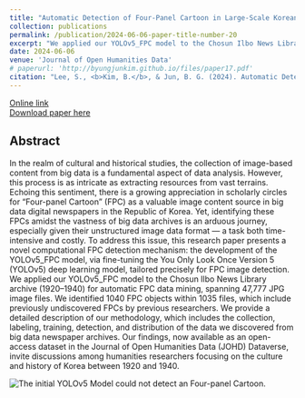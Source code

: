 ```yaml
---
title: "Automatic Detection of Four-Panel Cartoon in Large-Scale Korean Digitized Newspapers using Deep Learning"
collection: publications
permalink: /publication/2024-06-06-paper-title-number-20
excerpt: "We applied our YOLOv5_FPC model to the Chosun Ilbo News Library archive (1920–1940) for automatic FPC data mining, spanning 47,777 JPG image files. We identified 1040 FPC objects within 1035 files, which include previously undiscovered FPCs by previous researchers."
date: 2024-06-06
venue: 'Journal of Open Humanities Data'
# paperurl: 'http://byungjunkim.github.io/files/paper17.pdf'
citation: "Lee, S., <b>Kim, B.</b>, & Jun, B. G. (2024). Automatic Detection of Four-Panel Cartoon in Large-Scale Korean Digitized Newspapers using Deep Learning. <i>Journal of Open Humanities Data</i>, 10: 36, pp. 1–15."
---
```

[Online link](https://doi.org/10.5334/johd.205)  
[Download paper here](http://byungjunkim.github.io/files/paper20.pdf)

## Abstract
In the realm of cultural and historical studies, the collection of image-based content from big data is a fundamental aspect of data analysis. However, this process is as intricate as extracting resources from vast terrains. Echoing this sentiment, there is a growing appreciation in scholarly circles for “Four-panel Cartoon” (FPC) as a valuable image content source in big data digital newspapers in the Republic of Korea. Yet, identifying these FPCs amidst the vastness of big data archives is an arduous journey, especially given their unstructured image data format — a task both time-intensive and costly. To address this issue, this research paper presents a novel computational FPC detection mechanism: the development of the YOLOv5_FPC model, via fine-tuning the You Only Look Once Version 5 (YOLOv5) deep learning model, tailored precisely for FPC image detection. We applied our YOLOv5_FPC model to the Chosun Ilbo News Library archive (1920–1940) for automatic FPC data mining, spanning 47,777 JPG image files. We identified 1040 FPC objects within 1035 files, which include previously undiscovered FPCs by previous researchers. We provide a detailed description of our methodology, which includes the collection, labeling, training, detection, and distribution of the data we discovered from big data newspaper archives. Our findings, now available as an open-access dataset in the Journal of Open Humanities Data (JOHD) Dataverse, invite discussions among humanities researchers focusing on the culture and history of Korea between 1920 and 1940.

![The initial YOLOv5 Model could not detect an Four-panel Cartoon.](http://byungjunkim.github.io/files/figures/paper20_fig1.jpg "The initial YOLOv5 Model could not detect an Four-panel Cartoon.")  
